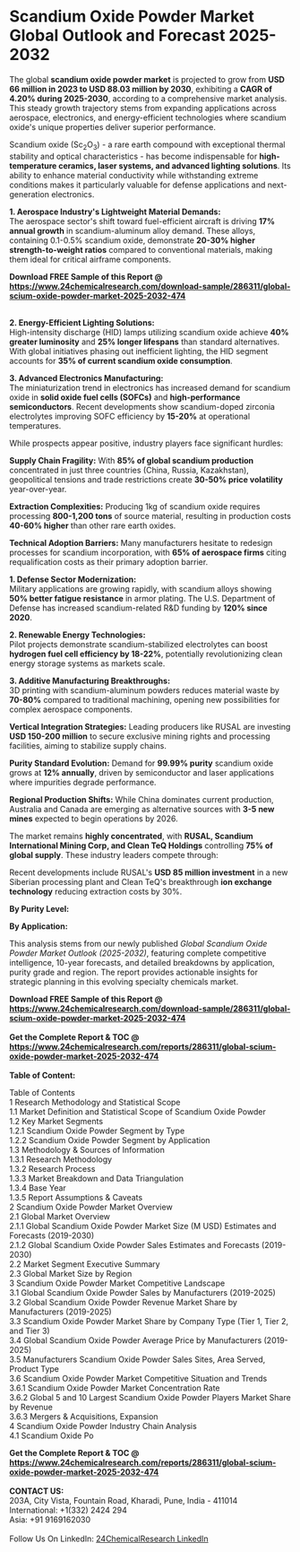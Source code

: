 <h1>Scandium Oxide Powder Market Global Outlook and Forecast 2025-2032</h1><p>The global <strong>scandium oxide powder market</strong> is projected to grow from <strong>USD 66 million in 2023 to USD 88.03 million by 2030</strong>, exhibiting a <strong>CAGR of 4.20% during 2025-2030</strong>, according to a comprehensive market analysis. This steady growth trajectory stems from expanding applications across aerospace, electronics, and energy-efficient technologies where scandium oxide's unique properties deliver superior performance.</p><p>Scandium oxide (Sc<sub>2</sub>O<sub>3</sub>) - a rare earth compound with exceptional thermal stability and optical characteristics - has become indispensable for <strong>high-temperature ceramics, laser systems, and advanced lighting solutions</strong>. Its ability to enhance material conductivity while withstanding extreme conditions makes it particularly valuable for defense applications and next-generation electronics.</p><p><strong>1. Aerospace Industry's Lightweight Material Demands:</strong><br>
The aerospace sector's shift toward fuel-efficient aircraft is driving <strong>17% annual growth</strong> in scandium-aluminum alloy demand. These alloys, containing 0.1-0.5% scandium oxide, demonstrate <strong>20-30% higher strength-to-weight ratios</strong> compared to conventional materials, making them ideal for critical airframe components.</p><div><b>Download FREE Sample of this Report @ 
            <a href="https://www.24chemicalresearch.com/download-sample/286311/global-scium-oxide-powder-market-2025-2032-474">
            https://www.24chemicalresearch.com/download-sample/286311/global-scium-oxide-powder-market-2025-2032-474</a></b></div><br><p><strong>2. Energy-Efficient Lighting Solutions:</strong><br>
High-intensity discharge (HID) lamps utilizing scandium oxide achieve <strong>40% greater luminosity</strong> and <strong>25% longer lifespans</strong> than standard alternatives. With global initiatives phasing out inefficient lighting, the HID segment accounts for <strong>35% of current scandium oxide consumption</strong>.</p><p><strong>3. Advanced Electronics Manufacturing:</strong><br>
The miniaturization trend in electronics has increased demand for scandium oxide in <strong>solid oxide fuel cells (SOFCs)</strong> and <strong>high-performance semiconductors</strong>. Recent developments show scandium-doped zirconia electrolytes improving SOFC efficiency by <strong>15-20%</strong> at operational temperatures.</p><p>While prospects appear positive, industry players face significant hurdles:</p><p><strong>Supply Chain Fragility:</strong> With <strong>85% of global scandium production</strong> concentrated in just three countries (China, Russia, Kazakhstan), geopolitical tensions and trade restrictions create <strong>30-50% price volatility</strong> year-over-year.</p><p><strong>Extraction Complexities:</strong> Producing 1kg of scandium oxide requires processing <strong>800-1,200 tons</strong> of source material, resulting in production costs <strong>40-60% higher</strong> than other rare earth oxides.</p><p><strong>Technical Adoption Barriers:</strong> Many manufacturers hesitate to redesign processes for scandium incorporation, with <strong>65% of aerospace firms</strong> citing requalification costs as their primary adoption barrier.</p><p><strong>1. Defense Sector Modernization:</strong><br>
Military applications are growing rapidly, with scandium alloys showing <strong>50% better fatigue resistance</strong> in armor plating. The U.S. Department of Defense has increased scandium-related R&amp;D funding by <strong>120% since 2020</strong>.</p><p><strong>2. Renewable Energy Technologies:</strong><br>
Pilot projects demonstrate scandium-stabilized electrolytes can boost <strong>hydrogen fuel cell efficiency by 18-22%</strong>, potentially revolutionizing clean energy storage systems as markets scale.</p><p><strong>3. Additive Manufacturing Breakthroughs:</strong><br>
3D printing with scandium-aluminum powders reduces material waste by <strong>70-80%</strong> compared to traditional machining, opening new possibilities for complex aerospace components.</p><p><strong>Vertical Integration Strategies:</strong> Leading producers like RUSAL are investing <strong>USD 150-200 million</strong> to secure exclusive mining rights and processing facilities, aiming to stabilize supply chains.</p><p><strong>Purity Standard Evolution:</strong> Demand for <strong>99.99% purity</strong> scandium oxide grows at <strong>12% annually</strong>, driven by semiconductor and laser applications where impurities degrade performance.</p><p><strong>Regional Production Shifts:</strong> While China dominates current production, Australia and Canada are emerging as alternative sources with <strong>3-5 new mines</strong> expected to begin operations by 2026.</p><p>The market remains <strong>highly concentrated</strong>, with <strong>RUSAL, Scandium International Mining Corp, and Clean TeQ Holdings</strong> controlling <strong>75% of global supply</strong>. These industry leaders compete through:</p><p>Recent developments include RUSAL's <strong>USD 85 million investment</strong> in a new Siberian processing plant and Clean TeQ's breakthrough <strong>ion exchange technology</strong> reducing extraction costs by 30%.</p><p><strong>By Purity Level:</strong></p><p><strong>By Application:</strong></p><p>This analysis stems from our newly published <em>Global Scandium Oxide Powder Market Outlook (2025-2032)</em>, featuring complete competitive intelligence, 10-year forecasts, and detailed breakdowns by application, purity grade and region. The report provides actionable insights for strategic planning in this evolving specialty chemicals market.</p><div><b>Download FREE Sample of this Report @ 
            <a href="https://www.24chemicalresearch.com/download-sample/286311/global-scium-oxide-powder-market-2025-2032-474">
            https://www.24chemicalresearch.com/download-sample/286311/global-scium-oxide-powder-market-2025-2032-474</a></b></div><br><div><b>Get the Complete Report & TOC @ 
            <a href="https://www.24chemicalresearch.com/reports/286311/global-scium-oxide-powder-market-2025-2032-474">
            https://www.24chemicalresearch.com/reports/286311/global-scium-oxide-powder-market-2025-2032-474</a></b></div><br>
            <b>Table of Content:</b><p>Table of Contents<br />
1 Research Methodology and Statistical Scope<br />
1.1 Market Definition and Statistical Scope of Scandium Oxide Powder<br />
1.2 Key Market Segments<br />
1.2.1 Scandium Oxide Powder Segment by Type<br />
1.2.2 Scandium Oxide Powder Segment by Application<br />
1.3 Methodology & Sources of Information<br />
1.3.1 Research Methodology<br />
1.3.2 Research Process<br />
1.3.3 Market Breakdown and Data Triangulation<br />
1.3.4 Base Year<br />
1.3.5 Report Assumptions & Caveats<br />
2 Scandium Oxide Powder Market Overview<br />
2.1 Global Market Overview<br />
2.1.1 Global Scandium Oxide Powder Market Size (M USD) Estimates and Forecasts (2019-2030)<br />
2.1.2 Global Scandium Oxide Powder Sales Estimates and Forecasts (2019-2030)<br />
2.2 Market Segment Executive Summary<br />
2.3 Global Market Size by Region<br />
3 Scandium Oxide Powder Market Competitive Landscape<br />
3.1 Global Scandium Oxide Powder Sales by Manufacturers (2019-2025)<br />
3.2 Global Scandium Oxide Powder Revenue Market Share by Manufacturers (2019-2025)<br />
3.3 Scandium Oxide Powder Market Share by Company Type (Tier 1, Tier 2, and Tier 3)<br />
3.4 Global Scandium Oxide Powder Average Price by Manufacturers (2019-2025)<br />
3.5 Manufacturers Scandium Oxide Powder Sales Sites, Area Served, Product Type<br />
3.6 Scandium Oxide Powder Market Competitive Situation and Trends<br />
3.6.1 Scandium Oxide Powder Market Concentration Rate<br />
3.6.2 Global 5 and 10 Largest Scandium Oxide Powder Players Market Share by Revenue<br />
3.6.3 Mergers & Acquisitions, Expansion<br />
4 Scandium Oxide Powder Industry Chain Analysis<br />
4.1 Scandium Oxide Po</p><div><b>Get the Complete Report & TOC @ 
            <a href="https://www.24chemicalresearch.com/reports/286311/global-scium-oxide-powder-market-2025-2032-474">
            https://www.24chemicalresearch.com/reports/286311/global-scium-oxide-powder-market-2025-2032-474</a></b></div><br><b>CONTACT US:</b><br>
            203A, City Vista, Fountain Road, Kharadi, Pune, India - 411014<br>
            International: +1(332) 2424 294<br>
            Asia: +91 9169162030 <br><br>
            Follow Us On LinkedIn: <a href="https://www.linkedin.com/company/24chemicalresearch/">24ChemicalResearch LinkedIn</a>